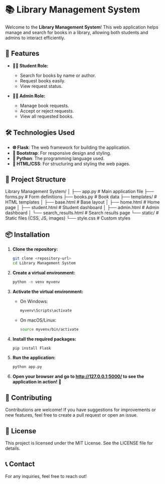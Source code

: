 # 📚 Library Management System

Welcome to the **Library Management System**! This web application helps manage and search for books in a library, allowing both students and admins to interact efficiently. 

## 🚀 Features

- **👩‍🎓 Student Role:**
  - Search for books by name or author.
  - Request books easily.
  - View request status.

- **👨‍💼 Admin Role:**
  - Manage book requests.
  - Accept or reject requests.
  - View all requested books.

## 🛠 Technologies Used

- **🌐 Flask**: The web framework for building the application.
- **🧩 Bootstrap**: For responsive design and styling.
- **🐍 Python**: The programming language used.
- **📄 HTML/CSS**: For structuring and styling the web pages.

## 📁 Project Structure

Library Management System/
│
├── app.py                  # Main application file
├── forms.py                # Form definitions
├── books.py                # Book data
├── templates/              # HTML templates
│   ├── base.html           # Base layout
│   ├── home.html           # Home page
│   ├── student.html        # Student dashboard
│   ├── admin.html          # Admin dashboard
│   └── search_results.html  # Search results page
└── static/                 # Static files (CSS, JS, images)
    └── style.css           # Custom styles

## 📦 Installation

1. **Clone the repository:**
   ```bash
   git clone <repository-url>
   cd Library Management System

2. **Create a virtual environment:**
   ```bash
   python -m venv myvenv

3. **Activate the virtual environment:**

   - On Windows:
     ```bash
     myvenv\Scripts\activate
     ```
   
   - On macOS/Linux:
     ```bash
     source myvenv/bin/activate
     ```

4. **Install the required packages:**
   ```bash
   pip install Flask

5. **Run the application:**
   ```bash
   python app.py

6. **Open your browser and go to http://127.0.0.1:5000/ to see the application in action! 🌟**

## 🤝 Contributing

Contributions are welcome! If you have suggestions for improvements or new features, feel free to create a pull request or open an issue.

## 📜 License

This project is licensed under the MIT License. See the LICENSE file for details.

## 📞 Contact

For any inquiries, feel free to reach out!